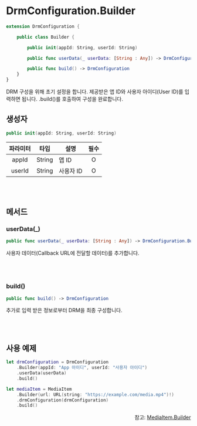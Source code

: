 # DrmConfiguration.Builder

```swift
extension DrmConfiguration {

    public class Builder {

        public init(appId: String, userId: String)

        public func userData(_ userData: [String : Any]) -> DrmConfiguration.Builder

        public func build() -> DrmConfiguration
    }
}
```
DRM 구성을 위해 초기 설정을 합니다. 제공받은 앱 ID와 사용자 아이디(User ID)를 입력하면 됩니다. .build()를 호출하여 구성을 완료합니다.

## 생성자

```swift
public init(appId: String, userId: String)
```
|파라미터|타입|설명|필수|
|:--:|:--:|--|:--:|
|appId|String|앱 ID|O|
|userId|String|사용자 ID|O|

<br><br>
## 메서드

### userData(_)

```swift
public func userData(_ userData: [String : Any]) -> DrmConfiguration.Builder
```
사용자 데이터(Callback URL에 전달할 데이터)를 추가합니다.

<br><br>
### build()

```swift
public func build() -> DrmConfiguration
```
추가로 입력 받은 정보로부터 DRM을 최종 구성합니다.

<br><br>
## 사용 예제
```swift
let drmConfiguration = DrmConfiguration
    .Builder(appId: "App 아이디", userId: "사용자 아이디")
    .userData(userData)
    .build()

let mediaItem = MediaItem
    .Builder(url: URL(string: "https://example.com/media.mp4")!)
    .drmConfiguration(drmConfiguration)
    .build()
```

<div align="right">
참고: <a href="../media-item-builder/home.md">MediaItem.Builder</a>
</div>